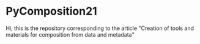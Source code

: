 # PyComposition21

Hi,
this is the repository corresponding to the article "Creation of tools and materials for composition from data  and metadata"
